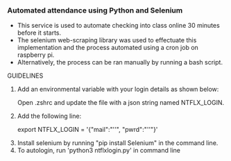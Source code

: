 

<h3>Automated attendance using Python and Selenium</h3>

<ul>
<li> This service is used to automate checking into class online 30 minutes before it starts.</li>
<li> The selenium web-scraping library was used to effectuate this implementation and the process automated using a cron job on raspberry pi.</li> 
<li> Alternatively, the process can be ran manually by running a bash script. </li>
</ul>
GUIDELINES
<ol>
    <li><p>Add an environmental variable with your login details as shown below:</p>
        <p>Open .zshrc and update the file with a json string named NTFLX_LOGIN.</p>
    </li>

<li><p>Add the following line:</p>
    <p>export NTFLX_LOGIN = '{"mail":"'<yourSchoolEmailAddress>'", "pwrd":"'<yourPassword>'"}'</p>
</li>
    
<li>Install selenium by running "pip install Selenium" in the command line. </li>

<li>To autologin,  run 'python3 ntflxlogin.py' in command line</li>
</ol>
